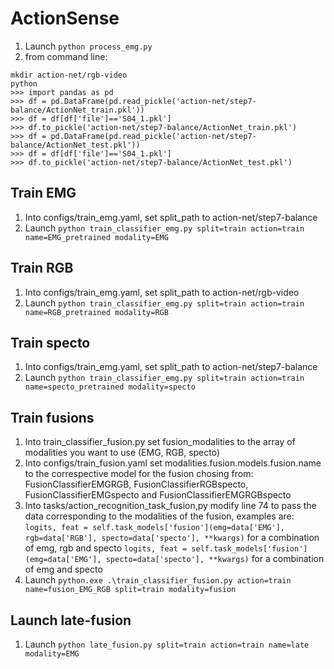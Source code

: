 # ActionSense
1. Launch `python process_emg.py`
2. from command line:
```
mkdir action-net/rgb-video
python
>>> import pandas as pd
>>> df = pd.DataFrame(pd.read_pickle('action-net/step7-balance/ActionNet_train.pkl'))
>>> df = df[df['file']=='S04_1.pkl']
>>> df.to_pickle('action-net/step7-balance/ActionNet_train.pkl')
>>> df = pd.DataFrame(pd.read_pickle('action-net/step7-balance/ActionNet_test.pkl'))
>>> df = df[df['file']=='S04_1.pkl']
>>> df.to_pickle('action-net/step7-balance/ActionNet_test.pkl')
```

## Train EMG
1. Into configs/train_emg.yaml, set split_path to action-net/step7-balance
2. Launch `python train_classifier_emg.py split=train action=train name=EMG_pretrained modality=EMG`

## Train RGB
1. Into configs/train_emg.yaml, set split_path to action-net/rgb-video
2. Launch `python train_classifier_emg.py split=train action=train name=RGB_pretrained modality=RGB`

## Train specto
1. Into configs/train_emg.yaml, set split_path to action-net/step7-balance
2. Launch `python train_classifier_emg.py split=train action=train name=specto_pretrained modality=specto`

## Train fusions
1. Into train_classifier_fusion.py set fusion_modalities to the array of modalities you want to use (EMG, RGB, specto)
2. Into configs/train_fusion.yaml set modalities.fusion.models.fusion.name to the correspective model for the fusion chosing from: FusionClassifierEMGRGB, FusionClassifierRGBspecto, FusionClassifierEMGspecto and FusionClassifierEMGRGBspecto
3. Into tasks/action_recognition_task_fusion,py modify line 74 to pass the data corresponding to the modalities of the fusion, examples are:
`logits, feat = self.task_models['fusion'](emg=data['EMG'], rgb=data['RGB'], specto=data['specto'], **kwargs)` for a combination of emg, rgb and specto
`logits, feat = self.task_models['fusion'](emg=data['EMG'], specto=data['specto'], **kwargs)` for a combination of emg and specto
4. Launch `python.exe .\train_classifier_fusion.py action=train name=fusion_EMG_RGB split=train modality=fusion`

## Launch late-fusion
1. Launch `python late_fusion.py split=train action=train name=late modality=EMG`